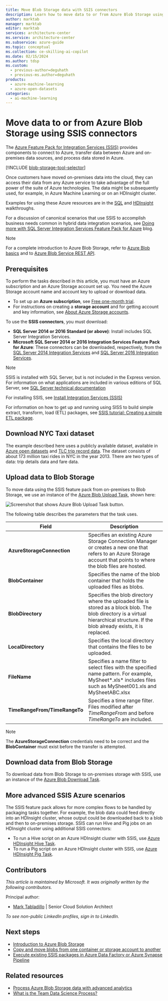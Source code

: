 ```yaml
---
title: Move Blob Storage data with SSIS connectors
description: Learn how to move data to or from Azure Blob Storage using SQL Server Integration Services Feature Pack for Azure.
author: marktab
manager: marktab
editor: marktab
services: architecture-center
ms.service: architecture-center
ms.subservice: azure-guide
ms.topic: conceptual
ms.collection: ce-skilling-ai-copilot
ms.date: 02/15/2024
ms.author: tdsp
ms.custom:
  - previous-author=deguhath
  - previous-ms.author=deguhath
products:
  - azure-machine-learning
  - azure-open-datasets
categories:
  - ai-machine-learning
---
```


# Move data to or from Azure Blob Storage using SSIS connectors

The [Azure Feature Pack for Integration Services (SSIS)](/sql/integration-services/azure-feature-pack-for-integration-services-ssis) provides components to connect to Azure, transfer data between Azure and on-premises data sources, and process data stored in Azure.

[!INCLUDE [blob-storage-tool-selector](../../includes/machine-learning-blob-storage-tool-selector.md)]

Once customers have moved on-premises data into the cloud, they can access their data from any Azure service to take advantage of the full power of the suite of Azure technologies. The data might be subsequently used, for example, in Azure Machine Learning or on an HDInsight cluster.

Examples for using these Azure resources are in the [SQL](/azure/architecture/data-science-process/overview) and [HDInsight](/azure/architecture/data-science-process/overview) walkthroughs.

For a discussion of canonical scenarios that use SSIS to accomplish business needs common in hybrid data integration scenarios, see [Doing more with SQL Server Integration Services Feature Pack for Azure](https://techcommunity.microsoft.com/t5/sql-server-integration-services/doing-more-with-sql-server-integration-services-feature-pack-for/ba-p/388238) blog.

> [!NOTE]
> For a complete introduction to Azure Blob Storage, refer to [Azure Blob basics](/azure/storage/blobs/storage-quickstart-blobs-dotnet) and to [Azure Blob Service REST API](/rest/api/storageservices/blob-service-rest-api).
>
>

## Prerequisites

To perform the tasks described in this article, you must have an Azure subscription and an Azure Storage account set up. You need the Azure Storage account name and account key to upload or download data.

* To set up an **Azure subscription**, see [Free one-month trial](https://azure.microsoft.com/free/).
* For instructions on creating a **storage account** and for getting account and key information, see [About Azure Storage accounts](/azure/storage/common/storage-account-create).

To use the **SSIS connectors**, you must download:

* **SQL Server 2014 or 2016 Standard (or above)**: Install includes SQL Server Integration Services.
* **Microsoft SQL Server 2014 or 2016 Integration Services Feature Pack for Azure**: These connectors can be downloaded, respectively, from the [SQL Server 2014 Integration Services](https://www.microsoft.com/download/details.aspx?id=47366) and [SQL Server 2016 Integration Services](https://www.microsoft.com/download/details.aspx?id=49492).

> [!NOTE]
> SSIS is installed with SQL Server, but is not included in the Express version. For information on what applications are included in various editions of SQL Server, see [SQL Server technical documentation](/sql/sql-server/)
>
>

For installing SSIS, see [Install Integration Services (SSIS)](/sql/integration-services/install-windows/install-integration-services)

For information on how to get up and running using SISS to build simple extract, transform, load (ETL) packages, see [SSIS tutorial: Creating a simple ETL package](/sql/integration-services/ssis-how-to-create-an-etl-package).

## Download NYC Taxi dataset

The example described here uses a publicly available dataset, available in [Azure open datasets](/azure/open-datasets/dataset-taxi-yellow) and [TLC trip record data](https://www1.nyc.gov/site/tlc/about/tlc-trip-record-data.page). The dataset consists of about 173 million taxi rides in NYC in the year 2013. There are two types of data: trip details data and fare data.

## Upload data to Blob Storage

To move data using the SSIS feature pack from on-premises to Blob Storage, we use an instance of the [Azure Blob Upload Task](/sql/integration-services/control-flow/azure-blob-upload-task), shown here:

![Screenshot that shows Azure Blob Upload Task button.](./media/move-data-to-azure-blob-using-ssis/ssis-azure-blob-upload-task.png)

The following table describes the parameters that the task uses.

| Field | Description |
| --- | --- |
| **AzureStorageConnection** |Specifies an existing Azure Storage Connection Manager or creates a new one that refers to an Azure Storage account that points to where the blob files are hosted. |
| **BlobContainer** |Specifies the name of the blob container that holds the uploaded files as blobs. |
| **BlobDirectory** |Specifies the blob directory where the uploaded file is stored as a block blob. The blob directory is a virtual hierarchical structure. If the blob already exists, it is replaced. |
| **LocalDirectory** |Specifies the local directory that contains the files to be uploaded. |
| **FileName** |Specifies a name filter to select files with the specified name pattern. For example, MySheet\*.xls\* includes files such as MySheet001.xls and MySheetABC.xlsx |
| **TimeRangeFrom/TimeRangeTo** |Specifies a time range filter. Files modified after *TimeRangeFrom* and before *TimeRangeTo* are included. |

> [!NOTE]
> The **AzureStorageConnection** credentials need to be correct and the **BlobContainer** must exist before the transfer is attempted.
>
>

## Download data from Blob Storage

To download data from Blob Storage to on-premises storage with SSIS, use an instance of the [Azure Blob Download Task](/sql/integration-services/control-flow/azure-blob-download-task).

## More advanced SSIS Azure scenarios

The SSIS feature pack allows for more complex flows to be handled by packaging tasks together. For example, the blob data could feed directly into an HDInsight cluster, whose output could be downloaded back to a blob and then to on-premises storage. SSIS can run Hive and Pig jobs on an HDInsight cluster using additional SSIS connectors:

* To run a Hive script on an Azure HDInsight cluster with SSIS, use [Azure HDInsight Hive Task](/sql/integration-services/control-flow/azure-hdinsight-hive-task).
* To run a Pig script on an Azure HDInsight cluster with SSIS, use [Azure HDInsight Pig Task](/sql/integration-services/control-flow/azure-hdinsight-pig-task).

## Contributors

*This article is maintained by Microsoft. It was originally written by the following contributors.* 

Principal author:

- [Mark Tabladillo](https://www.linkedin.com/in/marktab/) | Senior Cloud Solution Architect

*To see non-public LinkedIn profiles, sign in to LinkedIn.*

## Next steps

- [Introduction to Azure Blob Storage](/azure/storage/blobs/storage-blobs-introduction)
- [Copy and move blobs from one container or storage account to another](/training/modules/copy-blobs-from-command-line-and-code/)
- [Execute existing SSIS packages in Azure Data Factory or Azure Synapse Pipeline](/training/modules/execute-existing-ssis-packages-azure-data-factory/)

## Related resources

- [Process Azure Blob Storage data with advanced analytics](data-blob.md)
- [What is the Team Data Science Process?](overview.yml)
